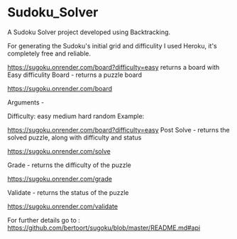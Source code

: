 # Sudoku_Solver
A Sudoku Solver project developed using Backtracking.

For generating the Sudoku's initial grid and difficulity I used Heroku, it's completely free and reliable.

https://sugoku.onrender.com/board?difficulty=easy returns a board with Easy difficulity
Board - returns a puzzle board

https://sugoku.onrender.com/board

Arguments -

Difficulty:
easy
medium
hard
random
Example:

https://sugoku.onrender.com/board?difficulty=easy
Post
Solve - returns the solved puzzle, along with difficulty and status

https://sugoku.onrender.com/solve

Grade - returns the difficulty of the puzzle

https://sugoku.onrender.com/grade

Validate - returns the status of the puzzle

https://sugoku.onrender.com/validate

For further details go to : https://github.com/bertoort/sugoku/blob/master/README.md#api
